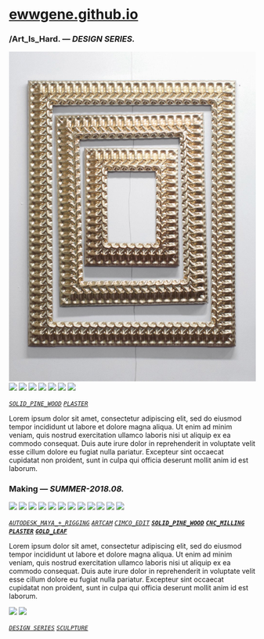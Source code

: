 
# [ewwgene.github.io](https://ewwgene.github.io/)
### /Art_Is_Hard. — _DESIGN SERIES._
[![Art_Is_Hard](/100.jpg)](https://ewwgene.github.io/Art_Is_Hard/Carousel)<a id="103" href="https://ewwgene.github.io/Art_Is_Hard/Carousel/#103"><img src="https://ewwgene.github.io/Art_Is_Hard/103.jpg" height="66"></a> <a id="105" href="https://ewwgene.github.io/Art_Is_Hard/Carousel/#105"><img src="https://ewwgene.github.io/Art_Is_Hard/105.jpg" height="66"></a> <a id="111" href="https://ewwgene.github.io/Art_Is_Hard/Carousel/#111"><img src="https://ewwgene.github.io/Art_Is_Hard/111.jpg" height="66"></a> <a id="112" href="https://ewwgene.github.io/Art_Is_Hard/Carousel/#112"><img src="https://ewwgene.github.io/Art_Is_Hard/112.jpg" height="66"></a> <a id="114" href="https://ewwgene.github.io/Art_Is_Hard/Carousel/#114"><img src="https://ewwgene.github.io/Art_Is_Hard/114.jpg" height="66"></a> <a id="115" href="https://ewwgene.github.io/Art_Is_Hard/Carousel/#115"><img src="https://ewwgene.github.io/Art_Is_Hard/115.jpg" height="66"></a> <a id="117" href="https://ewwgene.github.io/Art_Is_Hard/Carousel/#117"><img src="https://ewwgene.github.io/Art_Is_Hard/117.jpg" height="66"></a> 

<a id="text"></a>[_`SOLID_PINE_WOOD`_](https://ewwgene.github.io) [_`PLASTER`_](https://ewwgene.github.io) 

Lorem ipsum dolor sit amet, consectetur adipiscing elit, sed do eiusmod tempor incididunt ut labore et dolore magna aliqua. Ut enim ad minim veniam, quis nostrud exercitation ullamco laboris nisi ut aliquip ex ea commodo consequat. Duis aute irure dolor in reprehenderit in voluptate velit esse cillum dolore eu fugiat nulla pariatur. Excepteur sint occaecat cupidatat non proident, sunt in culpa qui officia deserunt mollit anim id est laborum.

### Making — _SUMMER-2018.08._
<a id="200m" href="https://ewwgene.github.io/Art_Is_Hard/Carousel/#200m"><img src="https://ewwgene.github.io/Art_Is_Hard/Making/200.jpg" height="66"></a> <a id="202m" href="https://ewwgene.github.io/Art_Is_Hard/Carousel/#202m"><img src="https://ewwgene.github.io/Art_Is_Hard/Making/202.jpg" height="66"></a> <a id="204m" href="https://ewwgene.github.io/Art_Is_Hard/Carousel/#204m"><img src="https://ewwgene.github.io/Art_Is_Hard/Making/204.jpg" height="66"></a> <a id="206m" href="https://ewwgene.github.io/Art_Is_Hard/Carousel/#206m"><img src="https://ewwgene.github.io/Art_Is_Hard/Making/206.jpg" height="66"></a> <a id="208m" href="https://ewwgene.github.io/Art_Is_Hard/Carousel/#208m"><img src="https://ewwgene.github.io/Art_Is_Hard/Making/208.jpg" height="66"></a> <a id="301m" href="https://ewwgene.github.io/Art_Is_Hard/Carousel/#301m"><img src="https://ewwgene.github.io/Art_Is_Hard/Making/301.jpg" height="66"></a> <a id="302m" href="https://ewwgene.github.io/Art_Is_Hard/Carousel/#302m"><img src="https://ewwgene.github.io/Art_Is_Hard/Making/302.jpg" height="66"></a> <a id="303m" href="https://ewwgene.github.io/Art_Is_Hard/Carousel/#303m"><img src="https://ewwgene.github.io/Art_Is_Hard/Making/303.jpg" height="66"></a> <a id="304m" href="https://ewwgene.github.io/Art_Is_Hard/Carousel/#304m"><img src="https://ewwgene.github.io/Art_Is_Hard/Making/304.jpg" height="66"></a> <a id="305m" href="https://ewwgene.github.io/Art_Is_Hard/Carousel/#305m"><img src="https://ewwgene.github.io/Art_Is_Hard/Making/305.jpg" height="66"></a> <a id="401m" href="https://ewwgene.github.io/Art_Is_Hard/Carousel/#401m"><img src="https://ewwgene.github.io/Art_Is_Hard/Making/401.jpg" height="66"></a> <a id="403m" href="https://ewwgene.github.io/Art_Is_Hard/Carousel/#403m"><img src="https://ewwgene.github.io/Art_Is_Hard/Making/403.jpg" height="66"></a>  

[_`AUTODESK_MAYA_+_RIGGING`_](https://ewwgene.github.io) [_`ARTCAM`_](https://ewwgene.github.io) [_`CIMCO_EDIT`_](https://ewwgene.github.io)  [_**`SOLID_PINE_WOOD`**_](https://ewwgene.github.io) [_**`CNC_MILLING`**_](https://ewwgene.github.io) [_**`PLASTER`**_](https://ewwgene.github.io) [_**`GOLD_LEAF`**_](https://ewwgene.github.io) 

Lorem ipsum dolor sit amet, consectetur adipiscing elit, sed do eiusmod tempor incididunt ut labore et dolore magna aliqua. Ut enim ad minim veniam, quis nostrud exercitation ullamco laboris nisi ut aliquip ex ea commodo consequat. Duis aute irure dolor in reprehenderit in voluptate velit esse cillum dolore eu fugiat nulla pariatur. Excepteur sint occaecat cupidatat non proident, sunt in culpa qui officia deserunt mollit anim id est laborum.

<a id="301" href="https://ewwgene.github.io/Art_Is_Hard/Carousel/#301"><img src="https://ewwgene.github.io/Art_Is_Hard/301.jpg" height="66"></a> <a id="303" href="https://ewwgene.github.io/Art_Is_Hard/Carousel/#303"><img src="https://ewwgene.github.io/Art_Is_Hard/303.jpg" height="66"></a> 

[_`DESIGN SERIES`_](https://ewwgene.github.io) [_`SCULPTURE`_](https://ewwgene.github.io) 
